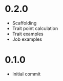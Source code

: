 # 0.2.0

- Scaffolding
- Trait point calculation
- Trait examples
- Job examples

# 0.1.0

- Initial commit
